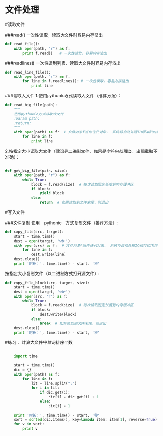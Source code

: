 # 文件处理

#读取文件

###read()
 一次性读取，读取大文件时容易内存溢出
```python
def read_file():
    with open(path, "r") as f:
        print f.read()   # 一次性读取，容易内存溢出

```
###readlines()
一次性读到列表，读取大文件时容易内存溢出
```python
def read_line_file():
    with open(path, "r") as f:
        for line in f.readlines(): # 一次性读取，容易内存溢出
            print line
```


###读取大文件
1.使用pythonic方式读取大文件（推荐方法）：
```python
def read_big_file(path):
    """
    使用pythonic方式读取大文件
    :param path:
    :return:
    """
    with open(path) as f:  # 文件对象f当作迭代对象， 系统将自动处理IO缓冲和内存管理
        for line in f:
            print line

```
2.按指定大小读取大文件（建议是二进制文件，如果是字符串处理会，出现截取不准确）：
```python

def get_big_file(path, size):
    with open(path, "r") as f:
        while True:
            block = f.read(size)  # 每次读取固定长度到内存缓冲区
            if block:
                yield block
            else:
                return  # 如果读取到文件末尾，则退出
```

#写入文件

###文件复制
使用　pythonic　方式复制文件（推荐方法）:
```python
def copy_file(src, target):
    start = time.time()
    dest = open(target, 'wb+')
    with open(src) as f:  # 文件对象f当作迭代对象， 系统将自动处理IO缓冲和内存管理
        for line in f:
            dest.write(line)
    dest.close()
    print '时长：', time.time() - start, '秒'
```
按指定大小复制文件（以二进制方式打开源文件）:
```python
def copy_file_block(src, target, size):
    start = time.time()
    dest = open(target, 'wb+')
    with open(src, "r") as f:
        while True:
            block = f.read(size)  # 每次读取固定长度到内存缓冲区
            if block:
                dest.write(block)
            else:
                break  # 如果读取到文件末尾，则退出
    dest.close()
    print '时长：', time.time() - start, '秒'

```

#练习：
计算大文件中单词排序个数
```python
    
    import time
    
    start = time.time()
    dic = {}
    with open(path) as f:
        for line in f:
            lit = line.split(";")
            for i in lit:
                if dic.get(i):
                    dic[i] = dic.get(i) + 1
                else:
                    dic[i] = 1
    
    print '时长：', time.time() - start, '秒'
    sort = sorted(dic.items(), key=lambda item: item[1], reverse=True)
    for v in sort:
        print v
```



